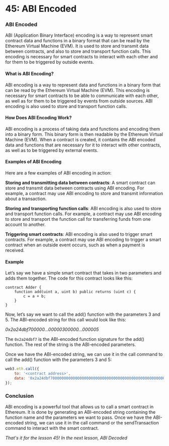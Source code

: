 # 45: ABI Encoded

### ABI Encoded

ABI (Application Binary Interface) encoding is a way to represent smart contract data and functions in a binary format that can be read by the Ethereum Virtual Machine (EVM). It is used to store and transmit data between contracts, and also to store and transport function calls. This encoding is necessary for smart contracts to interact with each other and for them to be triggered by outside events.

#### What is ABI Encoding?

ABI encoding is a way to represent data and functions in a binary form that can be read by the Ethereum Virtual Machine (EVM). This encoding is necessary for smart contracts to be able to communicate with each other, as well as for them to be triggered by events from outside sources. ABI encoding is also used to store and transport function calls.

#### How Does ABI Encoding Work?

ABI encoding is a process of taking data and functions and encoding them into a binary form. This binary form is then readable by the Ethereum Virtual Machine (EVM). When a contract is created, it contains the ABI encoded data and functions that are necessary for it to interact with other contracts, as well as to be triggered by external events.

#### Examples of ABI Encoding

Here are a few examples of ABI encoding in action:

**Storing and transmitting data between contracts**: A smart contract can store and transmit data between contracts using ABI encoding. For example, a contract may use ABI encoding to store and transmit information about a transaction.

**Storing and transporting function calls**: ABI encoding is also used to store and transport function calls. For example, a contract may use ABI encoding to store and transport the function call for transferring funds from one account to another.

**Triggering smart contracts**: ABI encoding is also used to trigger smart contracts. For example, a contract may use ABI encoding to trigger a smart contract when an outside event occurs, such as when a payment is received.

#### Example

Let’s say we have a simple smart contract that takes in two parameters and adds them together. The code for this contract looks like this:

```solidity
contract Adder {    
    function add(uint a, uint b) public returns (uint c) {        
        c = a + b;    
    }
}
```

Now, let’s say we want to call the add() function with the parameters 3 and 5. The ABI-encoded string for this call would look like this:

_0x2a24dbf700000...00000300000...000005_

The `0x2a24dbf7` is the ABI-encoded function signature for the add() function. The rest of the string is the ABI-encoded parameters.

Once we have the ABI-encoded string, we can use it in the call command to call the add() function with the parameters 3 and 5:

```javascript
web3.eth.call({
    to: '<contract address>', 
    data: '0x2a24dbf700000000000000000000000000000000000000000000000000000000000000030000000000000000000000000000000000000000000000000000000000000005'
});
```

### Conclusion

ABI encoding is a powerful tool that allows us to call a smart contract in Ethereum. It is done by generating an ABI-encoded string containing the function name and the parameters we want to pass. Once we have the ABI-encoded string, we can use it in the call command or the sendTransaction command to interact with the smart contract.

_That's it for the lesson 45! In the next lesson, ABI Decoded_
